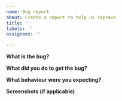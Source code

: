 ```yaml
---
name: Bug report
about: Create a report to help us improve
title: ''
labels: ''
assignees: ''

---
```


**What is the bug?**



**What did you do to get the bug?**



**What behaviour were you expecting?**



**Screenshots (if applicable)**



